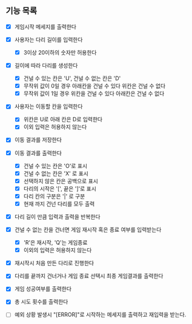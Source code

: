 ## 기능 목록

- [x] 게임시작 메세지를 출력한다
- [x] 사용자는 다리 길이를 입력한다
  - [x] 3이상 20이하의 숫자만 허용한다
- [x] 길이에 따라 다리를 생성한다 
  - [x] 건널 수 있는 칸은 'U', 건널 수 없는 칸은 'D'
  - [x] 무작위 값이 0일 경우 아래칸을 건널 수 있다 위칸은 건널 수 없다
  - [x] 무작위 값이 1일 경우 위칸을 건널 수 있다 아래칸은 건널 수 없다
- [x] 사용자는 이동할 칸을 입력한다
  - [x] 위칸은 U로 아래 칸은 D로 입력한다
  - [x] 이외 입력은 허용하지 않는다
- [x] 이동 결과를 저장한다
- [x] 이동 결과를 출력한다
  - [x] 건널 수 있는 칸은 'O'로 표시
  - [x] 건널 수 없는 칸은 'X' 로 표시
  - [x] 선택하지 않은 칸은 공백으로 표시
  - [x] 다리의 시작은 '[', 끝은 ']'로 표시
  - [x] 다리 칸의 구분은 '|' 로 구분
  - [x] 현재 까지 건넌 다리를 모두 출력
- [x] 다리 길이 만큼 입력과 출력을 반복한다
- [x] 건널 수 없는 칸을 건너면 게임 재시작 혹은 종료 여부를 입력받는다
    - [x] 'R'은 재시작, 'Q'는 게임종료
    - [x] 이외의 입력은 허용하지 않는다
- [x] 재시작시 처음 만든 다리로 진행한다
- [x] 다리를 끝까지 건너거나 게임 종료 선택시 최종 게임결과를 출력한다
- [x] 게임 성공여부를 출력한다
- [x] 총 시도 횟수를 출력한다

- [ ] 예외 상황 발생시 "[ERROR]"로 시작하는 메세지를 출력하고 재입력을 받는다.
